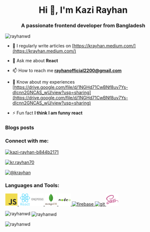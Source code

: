 <h1 align="center">Hi 👋, I'm Kazi Rayhan</h1>
<h3 align="center">A passionate frontend developer from Bangladesh</h3>

<p align="left"> <img src="https://komarev.com/ghpvc/?username=rayhanwd&label=Profile%20views&color=0e75b6&style=flat" alt="rayhanwd" /> </p>


- 📝 I regularly write articles on [https://krayhan.medium.com/](https://krayhan.medium.com/)

- 💬 Ask me about **React**

- 📫 How to reach me **rayhanofficial2200@gmail.com**

- 📄 Know about my experiences [https://drive.google.com/file/d/1NGHd71CwBNf8uv7Ys-dIcnn2GNCAS_wU/view?usp=sharing](https://drive.google.com/file/d/1NGHd71CwBNf8uv7Ys-dIcnn2GNCAS_wU/view?usp=sharing)

- ⚡ Fun fact **I think I am funny react**

### Blogs posts
<!-- BLOG-POST-LIST:START -->
<!-- BLOG-POST-LIST:END -->

<h3 align="left">Connect with me:</h3>
<p align="left">

<a href="https://linkedin.com/in/kazi-rayhan-b844b2171" target="blank"><img align="center" src="https://raw.githubusercontent.com/rahuldkjain/github-profile-readme-generator/neutral-icons/src/images/icons/Social/linked-in-alt.svg" alt="kazi-rayhan-b844b2171" height="30" width="40" /></a>

<a href="https://fb.com/kr.rayhan70" target="blank"><img align="center" src="https://raw.githubusercontent.com/rahuldkjain/github-profile-readme-generator/neutral-icons/src/images/icons/Social/facebook.svg" alt="kr.rayhan70" height="30" width="40" /></a>

<a href="https://medium.com/@krayhan" target="blank"><img align="center" src="https://raw.githubusercontent.com/rahuldkjain/github-profile-readme-generator/neutral-icons/src/images/icons/Social/medium.svg" alt="@krayhan" height="30" width="40" /></a>

</p>

<h3 align="left">Languages and Tools:</h3>
<p align="left">

<a href="https://developer.mozilla.org/en-US/docs/Web/JavaScript" target="_blank"> <img src="https://raw.githubusercontent.com/devicons/devicon/master/icons/javascript/javascript-original.svg" alt="javascript" width="40" height="40"/></a><a href="https://reactjs.org/" target="_blank"> <img src="https://raw.githubusercontent.com/devicons/devicon/master/icons/react/react-original-wordmark.svg" alt="react" width="40" height="40"/></a><a href="https://expressjs.com" target="_blank"><img src="https://raw.githubusercontent.com/devicons/devicon/master/icons/express/express-original-wordmark.svg" alt="express" width="40" height="40"/> </a><a href="https://www.mongodb.com/" target="_blank"> <img src="https://raw.githubusercontent.com/devicons/devicon/master/icons/mongodb/mongodb-original-wordmark.svg" alt="mongodb" width="40" height="40"/></a><a href="https://nodejs.org" target="_blank"> 
<img src="https://raw.githubusercontent.com/devicons/devicon/master/icons/nodejs/nodejs-original-wordmark.svg" alt="nodejs" width="40" height="40"/></a><a href="https://firebase.google.com/" target="_blank"> 
<img src="https://www.vectorlogo.zone/logos/firebase/firebase-icon.svg" alt="firebase" width="40" height="40"/> </a> <a href="https://git-scm.com/" target="_blank"> <img src="https://www.vectorlogo.zone/logos/git-scm/git-scm-icon.svg" alt="git" width="40" height="40"/></a><a href="https://sass-lang.com" target="_blank"> <img src="https://raw.githubusercontent.com/devicons/devicon/master/icons/sass/sass-original.svg" alt="sass" width="40" height="40"/></a></p>

<p {margin-top:1em 0!important;}><img align="left" src="https://github-readme-stats.vercel.app/api/top-langs?username=rayhanwd&show_icons=true&locale=en&layout=compact" alt="rayhanwd" /></p>

<p style=margin-top:10px>&nbsp;<img align="center" src="https://github-readme-stats.vercel.app/api?username=rayhanwd&show_icons=true&locale=en" alt="rayhanwd" /></p>

<p style=margin-top:10px><img  align="center" src="https://github-readme-streak-stats.herokuapp.com/?user=rayhanwd&" alt="rayhanwd" /></p>
